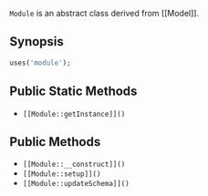 `Module` is an abstract class derived from [[Model]].

## Synopsis

```php
uses('module');
```

## Public Static Methods

* `[[Module::getInstance]]()`

## Public Methods

* `[[Module::__construct]]()`
* `[[Module::setup]]()`
* `[[Module::updateSchema]]()`

